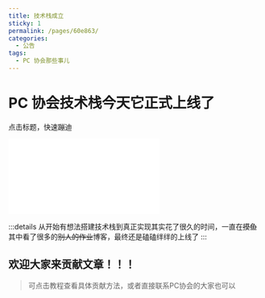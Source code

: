 ```yaml
---
title: 技术栈成立
sticky: 1
permalink: /pages/60e863/
categories:
  - 公告
tags:
  - PC 协会那些事儿
---
```


# PC 协会技术栈今天它正式上线了

点击标题，快速蹦迪

<!-- more -->

<iframe src="//player.bilibili.com/player.html?aid=681494020&bvid=BV1SS4y1G77N&cid=506413096&page=1" scrolling="no" border="0" frameborder="no" framespacing="0" allowfullscreen="true"> </iframe>

:::details
从开始有想法搭建技术栈到真正实现其实花了很久的时间，一直在~~摸鱼~~其中看了很多的~~别人的作业~~博客，最终还是磕磕绊绊的上线了
:::

## 欢迎大家来贡献文章！！！

> 可点击教程查看具体贡献方法，或者直接联系PC协会的大家也可以
